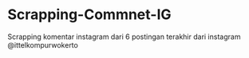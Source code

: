 # Scrapping-Commnet-IG
Scrapping komentar instagram dari 6 postingan terakhir dari instagram @ittelkompurwokerto
